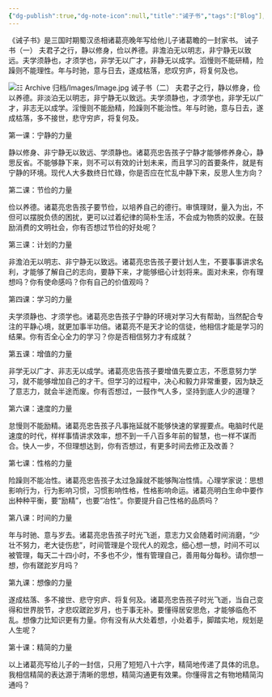 ```yaml
---
{"dg-publish":true,"dg-note-icon":null,"title":"诫子书","tags":["Blog"],"permalink":"/🌓Interest_兴趣/Classic/诫子书/","dgPassFrontmatter":true,"noteIcon":null,"created":"2023-12-10T10:14:57.164+08:00","updated":"2024-09-16T19:17:17.372+08:00"}
---
```


《诫子书》是三国时期蜀汉丞相诸葛亮晚年写给他儿子诸葛瞻的一封家书。
诫子书（一）
夫君子之行，静以修身，俭以养德。非澹泊无以明志，非宁静无以致远。夫学须静也，才须学也，非学无以广才，非静无以成学。滔慢则不能研精，险躁则不能理性。年与时驰，意与日去，遂成枯落，悲叹穷庐，将复何及也。

![☷ Archive 归档/Images/Image.jpg](/img/user/%E2%98%B7%20Archive%20%E5%BD%92%E6%A1%A3/Images/Image.jpg)
诫子书（二）
夫君子之行，静以修身，俭以养德。非淡泊无以明志，非宁静无以致远。夫学须静也，才须学也，非学无以广才，非志无以成学。淫慢则不能励精，险躁则不能治性。年与时驰，意与日去，遂成枯落，多不接世，悲守穷庐，将复何及。

第一课：宁静的力量

静以修身、非宁静无以致远、学须静也。诸葛亮忠告孩子宁静才能够修养身心，静思反省。不能够静下来，则不可以有效的计划未来，而且学习的首要条件，就是有宁静的环境。现代人大多数终日忙碌，你是否应在忙乱中静下来，反思人生方向？

第二课：节俭的力量

俭以养德。诸葛亮忠告孩子要节俭，以培养自己的德行。审慎理财，量入为出，不但可以摆脱负债的困扰，更可以过着纪律的简朴生活，不会成为物质的奴隶。在鼓励消费的文明社会，你有否想过节俭的好处呢？
  
第三课：计划的力量

非澹泊无以明志、非宁静无以致远。诸葛亮忠告孩子要计划人生，不要事事讲求名利，才能够了解自己的志向，要静下来，才能够细心计划将来。面对未来，你有理想吗？你有使命感吗？你有自己的价值观吗？

  第四课：学习的力量

夫学须静也、才须学也。诸葛亮忠告孩子宁静的环境对学习大有帮助，当然配合专注的平静心境，就更加事半功倍。诸葛亮不是天才论的信徒，他相信才能是学习的结果。你有否全心全力的学习？你是否相信努力才有成就？
  
第五课：增值的力量

非学无以广才、非志无以成学。诸葛亮忠告孩子要增值先要立志，不愿意努力学习，就不能够增加自己的才干。但学习的过程中，决心和毅力非常重要，因为缺乏了意志力，就会半途而废。你有否想过，一鼓作气人多，坚持到底人少的道理？

第六课：速度的力量

怠慢则不能励精。诸葛亮忠告孩子凡事拖延就不能够快速的掌握要点。电脑时代是速度的时代，样样事情讲求效率，想不到一千八百多年前的智慧，也一样不谋而合。快人一步，不但理想达到，你有否想过，有更多时间去修正及改善？

第七课：性格的力量

险躁则不能冶性。诸葛亮忠告孩子太过急躁就不能够陶冶性情。心理学家说：思想影响行为，行为影响习惯，习惯影响性格，性格影响命运。诸葛亮明白生命中要作出种种平衡，要“励精”，也要“冶性”。你要提升自己性格的品质吗？
  
第八课：时间的力量

年与时驰、意与岁去。诸葛亮忠告孩子时光飞逝，意志力又会随着时间消磨，“少壮不努力，老大徒伤悲”，时间管理是个现代人的观念，细心想一想，时间不可以被管理，每天二十四小时，不多也不少，惟有管理自己，善用每分每秒。请你想一想，你有蹉跎岁月吗？

第九课：想像的力量

遂成枯落、多不接世、悲守穷庐、将复何及。诸葛亮忠告孩子时光飞逝，当自己变得和世界脱节，才悲叹蹉跎岁月，也于事无补。要懂得居安思危，才能够临危不乱。想像力比知识更有力量。你有没有从大处着想，小处着手，脚踏实地，规划是人生呢？
  
第十课：精简的力量

以上诸葛亮写给儿子的一封信，只用了短短八十六字，精简地传递了具体的讯息。我相信精简的表达源于清晰的思想，精简沟通更有效果。你懂得言之有物地精简沟通吗？